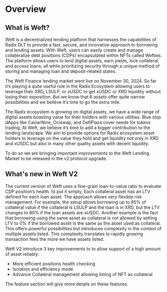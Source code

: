 # Overview


## What is Weft?

Weft is a decentralized lending platform that harnesses the capabilities of Radix DLT to provide a fast, secure, and innovative approach to borrowing and lending assets. With Weft, users can easily create and manage collateralize debt positions (CDPs) encapsulated within NFTs called Wefties. The platform allows users to lend digital assets, earn yields, lock collateral, and access loans, all while prioritizing security through a unique method of storing and managing loan and deposit-related states.

The Weft Finance lending market went live on November 30, 2024. So far it’s playing a quite useful role in the Radix Ecosystem allowing users to leverage their XRD, LSULP, or xUSDC to get xUSDC or XRD liquidity without losing their exposition. But we know that 6 assets offer quite narrow possibilities and we believe it’s time to go the extra mile.

The Radix ecosystem is growing on digital assets, we have a wide range of digital assets boasting value for their holders with various utilities. Blue ship dApps like CaviarNine, Ociswap, and DefiPlaza cover needs for tokens trading, At Weft, we believe it’s time to add a bigger contribution to the lending landscape. We aim to provide options for Radix ecosystem asset holders to leverage on the value they hold and get liquidity not only in XRD and xUSDC but also in many other quality assets with decent liquidity.

To do so we are bringing important improvements to the Weft Lending Market to be released in the v2 protocol upgrade.


## What's new in Weft V2

The current version of Weft uses a fine-grain loan-to-value ratio to evaluate CDP position’s health. to put it simply, Each collateral asset has an LTV defined for each loan asset. The approach allows very flexible risk management. For example, the setup allows borrowing up to 85% of collateral value if the collateral is LSULP and the loan is in XRD, but the LTV changes to 80% if the loan assets are xUSDC. Another example is the fact that borrowing using the same asset as collateral is not allowed by setting LTV to 0% if the borrowed asset is the same as the asset used as collateral. This offers powerful possibilities but introduces complexity in the context of multiple assets listed. This complexity translates to rapidly growing transaction fees the more we have assets listed.

Weft V2 introduce 3 key improvements to to allow support of a high amount of asset reliably:



* More efficient positions health checking
* Isolation and efficiency mode
* Advance Collateral management allowing listing of NFT as collateral

The feature section will give more details on these features.
